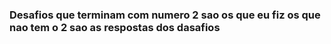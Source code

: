 ### Desafios que terminam com numero 2 sao os que eu fiz os que nao tem o 2 sao as respostas dos dasafios